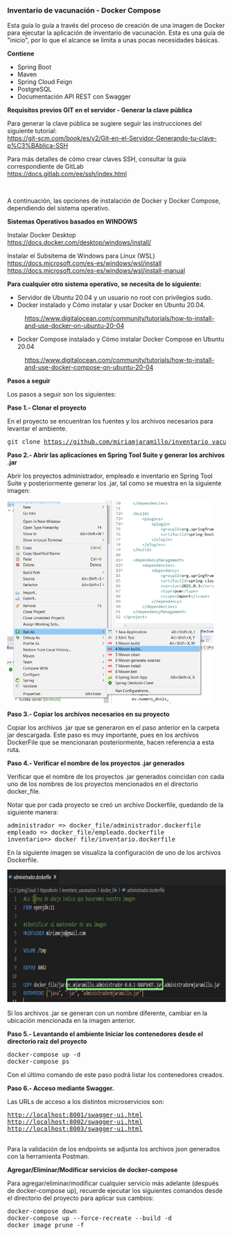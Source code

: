 <h3><strong>Inventario de vacunaci&oacute;n - Docker Compose</strong></h3>
<p><span>Esta gu&iacute;a lo gu&iacute;a a trav&eacute;s del proceso de creaci&oacute;n de una imagen de Docker</span><span> para ejecutar la aplicaci&oacute;n de inventario de vacunaci&oacute;n. </span><span>Esta es una gu&iacute;a de "inicio", por lo que el alcance se limita a unas pocas necesidades b&aacute;sicas.</span></p>
<p><strong>Contiene</strong></p>
<ul>
<li>Spring Boot</li>
<li>Maven</li>
<li>Spring Cloud Feign</li>
<li>PostgreSQL</li>
<li>Documentaci&oacute;n API REST con Swagger</li>
</ul>
<p><strong>Requisitos previos GIT en el servidor - Generar la clave p&uacute;blica </strong></p>
<p>Para generar la clave p&uacute;blica se sugiere seguir las instrucciones del siguiente tutorial:<br /><a href="https://git-scm.com/book/es/v2/Git-en-el-Servidor-Generando-tu-clave-p%C3%BAblica-SSH ">https://git-scm.com/book/es/v2/Git-en-el-Servidor-Generando-tu-clave-p%C3%BAblica-SSH </a></p>
<p>Para m&aacute;s detalles de c&oacute;mo crear claves SSH, consultar la gu&iacute;a correspondiente de GitLab<br /><a href="https://docs.gitlab.com/ee/ssh/index.html ">https://docs.gitlab.com/ee/ssh/index.html </a></p>
<p>&nbsp;</p>
<p>A continuaci&oacute;n, las opciones de instalaci&oacute;n de Docker y Docker Compose, dependiendo del sistema operativo.</p>
<p><strong>Sistemas Operativos basados en WINDOWS</strong></p>
<p>Instalar Docker Desktop<br /><a href="https://docs.docker.com/desktop/windows/install/ ">https://docs.docker.com/desktop/windows/install/ </a></p>
<p>Instalar el Subsitema de Windows para Linux (WSL) <a href="https://docs.microsoft.com/es-es/windows/wsl/install ">https://docs.microsoft.com/es-es/windows/wsl/install </a> <br /><a href="https://docs.microsoft.com/es-es/windows/wsl/install-manual">https://docs.microsoft.com/es-es/windows/wsl/install-manual</a></p>
<p><strong>Para cualquier otro sistema operativo, se necesita de lo siguiente: </strong></p>
<ul>
<li>Servidor de Ubuntu 20.04 y un usuario no root con privilegios sudo.</li>
<li>Docker instalado y C&oacute;mo instalar y usar Docker en Ubuntu 20.04.</li>
</ul>
<p style="padding-left: 40px;"><a href="https://www.digitalocean.com/community/tutorials/how-to-install-and-use-docker-on-ubuntu-20-04">https://www.digitalocean.com/community/tutorials/how-to-install-and-use-docker-on-ubuntu-20-04</a></p>
<ul>
<li>Docker Compose instalado y C&oacute;mo instalar Docker Compose en Ubuntu 20.04</li>
</ul>
<p style="padding-left: 40px;"><a href="https://www.digitalocean.com/community/tutorials/how-to-install-and-use-docker-compose-on-ubuntu-20-04 ">https://www.digitalocean.com/community/tutorials/how-to-install-and-use-docker-compose-on-ubuntu-20-04</a></p>
<p><strong>Pasos a seguir</strong></p>
<p>Los pasos a seguir son los siguientes:</p>
<p><strong>Paso 1.- Clonar el proyecto</strong></p>
<p>En el proyecto se encuentran los fuentes y los archivos necesarios para levantar el ambiente.</p>
<pre>git clone <a href="https://gitlab.com/privateupgrades/front.git ">https://github.com/miriamjaramillo/inventario_vacunacion.git</a></pre>
<p><strong>Paso 2.- Abrir las aplicaciones en Spring Tool Suite y generar los archivos .jar</strong></p>
<p>Abrir los proyectos administrador, empleado e inventario en Spring Tool Suite y posteriormente generar los .jar, tal como se muestra en la siguiente imagen:</p>
<p><img src="https://raw.githubusercontent.com/miriamjaramillo/inventario_vacunacion/main/mavenBuild.png" width="476" height="467" /></p>
<p><strong>Paso 3.- Copiar los archivos necesarios en su proyecto </strong></p>
<p>Copiar los archivos .jar que se generaron en el paso anterior en la carpeta jar descargada. Este paso es muy importante, pues en los archivos DockerFile que se mencionaran posteriormente, hacen referencia a esta ruta.</p>
<p><strong>Paso 4.- Verificar el nombre de los proyectos .jar generados</strong></p>
<p>Verificar que el nombre de los proyectos .jar generados coincidan con cada uno de los nombres de los proyectos mencionados en el directorio docker_file.</p>
<p>Notar que por cada proyecto se cre&oacute; un archivo Dockerfile, quedando de la siguiente manera:</p>
<pre>administrador =&gt; docker_file/administrador.dockerfile<br />empleado =&gt; docker_file/empleado.dockerfile<br />inventario=&gt; docker_file/inventario.dockerfile</pre>
<p>En la siguiente imagen se visualiza la configuraci&oacute;n de uno de los archivos Dockerfile.</p>
<p><img src="https://raw.githubusercontent.com/miriamjaramillo/inventario_vacunacion/main/nombreProyecto.PNG" alt="" width="846" height="305" /></p>
<p>Si los archivos .jar se generan con un nombre diferente, cambiar en la ubicaci&oacute;n mencionada en la imagen anterior.</p>
<p><strong>Paso 5.- Levantando el ambiente Iniciar los contenedores desde el directorio ra&iacute;z del proyecto </strong></p>
<pre>docker-compose up -d
docker-compose ps</pre>
<p>Con el &uacute;ltimo comando de este paso podr&aacute; listar los contenedores creados.</p>
<p><strong>Paso 6.- Acceso mediante Swagger.</strong></p>
<p>Las URLs de acceso a los distintos microservicios son:</p>
<pre><a href="http://localhost:8001/swagger-ui.html">http://localhost:8001/swagger-ui.html</a><br /><a href="http://localhost:8002/swagger-ui.html">http://localhost:8002/swagger-ui.html</a><br /><a href="http://localhost:8003/swagger-ui.html">http://localhost:8003/swagger-ui.html</a><br /><br /></pre>
<p>Para la validaci&oacute;n de los endpoints se adjunta los archivos json generados con la herramienta Postman.</p>
<p><strong>Agregar/Eliminar/Modificar servicios de docker-compose</strong></p>
<p>Para agregar/eliminar/modificar cualquier servicio m&aacute;s adelante (despu&eacute;s de docker-compose up), recuerde ejecutar los siguientes comandos desde el directorio del proyecto para aplicar sus cambios:</p>
<pre>docker-compose down
docker-compose up --force-recreate --build -d
docker image prune -f
</pre>
